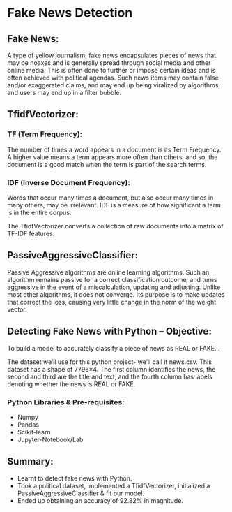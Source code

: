 # Fake News Detection

## **Fake News:** 
A type of yellow journalism, fake news encapsulates pieces of news that may be hoaxes and is generally spread through social media and other online media. 
This is often done to further or impose certain ideas and is often achieved with political agendas. 
Such news items may contain false and/or exaggerated claims, and may end up being viralized by algorithms, and users may end up in a filter bubble.

## **TfidfVectorizer:**

### TF (Term Frequency): 
The number of times a word appears in a document is its Term Frequency. 
A higher value means a term appears more often than others, and so, the document is a good match when the term is part of the search terms.

### IDF (Inverse Document Frequency): 
Words that occur many times a document, but also occur many times in many others, may be irrelevant. IDF is a measure of how significant a term is in the entire corpus.

The TfidfVectorizer converts a collection of raw documents into a matrix of TF-IDF features.

## **PassiveAggressiveClassifier:**
Passive Aggressive algorithms are online learning algorithms. Such an algorithm remains passive for a correct classification outcome, and turns aggressive in the event of a miscalculation, updating and adjusting. Unlike most other algorithms, it does not converge. 
Its purpose is to make updates that correct the loss, causing very little change in the norm of the weight vector.

## Detecting Fake News with Python – Objective:

To build a model to accurately classify a piece of news as REAL or FAKE. .

The dataset we’ll use for this python project- we’ll call it news.csv. This dataset has a shape of 7796×4. 
The first column identifies the news, the second and third are the title and text, and the fourth column has labels denoting whether the news is REAL or FAKE. 

### Python Libraries & Pre-requisites:
- Numpy
- Pandas
- Scikit-learn
- Jupyter-Notebook/Lab

## Summary:

- Learnt to detect fake news with Python. 
- Took a political dataset, implemented a TfidfVectorizer, initialized a PassiveAggressiveClassifier & fit our model. 
- Ended up obtaining an accuracy of 92.82% in magnitude.
